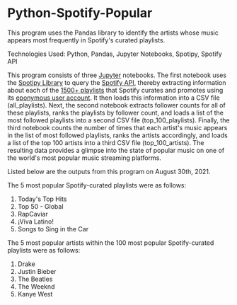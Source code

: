 # Python-Spotify-Popular
This program uses the Pandas library to identify the artists whose music appears most frequently in Spotify's curated playlists.

Technologies Used: Python, Pandas, Jupyter Notebooks, Spotipy, Spotify API

This program consists of three [Jupyter](https://jupyter.org/) notebooks. The first notebook uses the [Spotipy Library](https://spotipy.readthedocs.io/en/2.16.0/) to query the [Spotify API](https://developer.spotify.com/documentation/web-api/reference/), thereby extracting information about each of the [1500+ playlists](https://open.spotify.com/user/spotify/playlists) that Spotify curates and promotes using its [eponymous user account](https://open.spotify.com/user/spotify). It then loads this information into a CSV file (all_playlists). Next, the second notebook extracts follower counts for all of these playlists, ranks the playlists by follower count, and loads a list of the most followed playlists into a second CSV file (top_100_playlists). Finally, the third notebook counts the number of times that each artist's music appears in the list of most followed playlists, ranks the artists accordingly, and loads a list of the top 100 artists into a third CSV file (top_100_artists). The resulting data provides a glimpse into the state of popular music on one of the world's most popular music streaming platforms.

Listed below are the outputs from this program on August 30th, 2021.

The 5 most popular Spotify-curated playlists were as follows:
1. Today's Top Hits
2. Top 50 - Global
3. RapCaviar
4. ¡Viva Latino!
5. Songs to Sing in the Car

The 5 most popular artists within the 100 most popular Spotify-curated playlists were as follows:
1. Drake
2. Justin Bieber
3. The Beatles
4. The Weeknd
5. Kanye West
